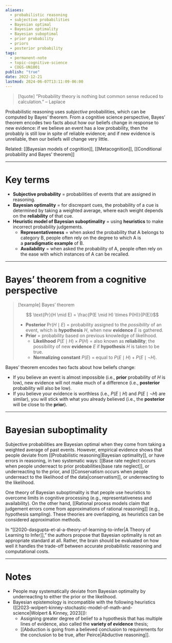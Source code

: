 ```yaml
---
aliases:
  - probabilistic reasoning
  - subjective probabilities
  - Bayesian optimal
  - Bayesian optimality
  - Bayesian suboptimal
  - prior probability
  - priors
  - posterior probability
tags:
  - permanent-note
  - topic-cognitive-science
  - COGS-UN1001
publish: "true"
date: 2022-12-21
lastmod: 2024-06-07T13:11:09-06:00
---
```

>[!quote]
>”Probability theory is nothing but common sense reduced to calculation.” – Laplace

Probabilistic reasoning uses *subjective* probabilities, which can be computed by Bayes’ theorem. From a cognitive science perspective, Bayes’ theorem encodes two facts about how our beliefs change in response to new evidence: if we believe an event has a low probability, then the probably is still low in spite of reliable evidence; and if new evidence is unreliable, then our beliefs will change very little.

Related: [[Bayesian models of cognition]], [[Metacognition]], [[Conditional probability and Bayes' theorem]]

---

# Key terms

- **Subjective probability** = probabilities of events that are assigned in reasoning.
- **Bayesian optimality** = for discrepant cues, the probability of a cue is determined by taking a weighted average, where each weight depends on the **reliability** of that cue.
- **Heuristic model of Bayesian suboptimality** = using **heuristics** to make incorrect probability judgements.
    - **Representativeness** = when asked the probability that A belongs to category B, people often rely on the degree to which A is a **paradigmatic example** of B.
    - **Availability** = when asked the probability of A, people often rely on the ease with which instances of A can be recalled.

---
# Bayes’ theorem from a cognitive perspective


>[!example] Bayes’ theorem
>
> $$ \text{Pr}(H \mid E) = \frac{P(E \mid H) \times P(H)}{P(E)}$$
> 
> - **Posterior** $\text{Pr}(H \mid E)$ = probability assigned to the *possibility* of an event, which is **hypothesis** $H$, when new **evidence** $E$ is gathered.
>- **Prior** = probability based on previous knowledge of likelihood.
>	- **Likelihood** $P(E \mid H) \times P(H)$ = also known as **reliability**; the possibility of new **evidence** $E$ if **hypothesis** $H$ is taken to be true.
>	- **Normalizing constant** $P(E)$ = equal to $P(E \mid H) + P(E \mid \neg H)$.

Bayes’ theorem encodes two facts about how beliefs change:
- If you believe an event is almost impossible (i.e., **prior** probability of $H$ is low), new evidence will not make much of a difference (i.e., **posterior** probability will also be low).
- If you believe your evidence is worthless (i.e., $P(E \mid H)$ and $P(E \mid \neg H)$ are similar), you will stick with what you already believed (i.e., the **posterior** will be close to the **prior**).

---
# Bayesian suboptimality

Subjective probabilities are Bayesian optimal when they come from taking a weighted average of past events.  However, empirical evidence shows that people deviate from [[Probabilistic reasoning|Bayesian optimality]], or have errors in reasoning, in two systematic ways: [[Base rate neglect occurs when people underreact to prior probabilities|base rate neglect]], or underreacting to the prior, and [[Conservatism occurs when people underreact to the likelihood of the data|conservatism]], or underreacting to the likelihood.

One theory of Bayesian suboptimality is that people use heuristics to overcome limits in cognitive processing (e.g., representativeness and availability). On the other hand, [[Rational process models claim that judgement errors come from approximations of rational reasoning]] (e.g., hypothesis sampling). These theories are overlapping, as heuristics can be considered approximation methods.

In “[[2020-dasgupta-et-al-a-theory-of-learning-to-infer|A Theory of Learning to Infer]],” the authors propose that Bayesian optimality is not an appropriate standard at all. Rather, the brain should be evaluated on how well it handles the trade-off between accurate probabilistic reasoning and computational costs.

---
# Notes

- People may systematically deviate from Bayesian optimality by underreacting to either the prior or the likelihood.
- Bayesian epistemology is incompatible with the following heuristics ([[2023-wolpert-kinney-stochastic-model-of-math-and-science|Wolpert & Kinney, 2023]]):
	- Assigning greater degree of belief to a hypothesis that has multiple lines of evidence, also called the **variety of evidence** thesis;
	- [[Abduction is going from a believed conclusion to requirements for the conclusion to be true, after Peirce|Abductive reasoning]].
